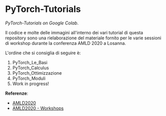 # PyTorch-Tutorials
*PyTorch-Tutorials on Google Colab*. 

Il codice e molte delle immagini all'interno dei vari tutorial di questa repository sono una rielaborazione del materiale fornito per le varie sessioni di workshop durante la conferenza AMLD 2020 a Losanna. 

L'ordine che si consiglia di seguire è: 
1. PyTorch_Le_Basi
2. PyTorch_Calculus
3. PyTorch_Ottimizzazione
4. PyTorch_Moduli
5. Work in progress!

**Referenze**:
- [AMLD2020](https://appliedmldays.org)
- [AMLD2020 - Workshops](https://appliedmldays.org/workshops)
